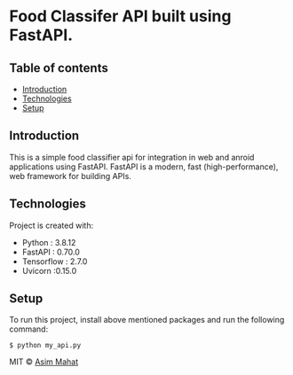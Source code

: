 # Food Classifer API built using FastAPI.

## Table of contents
* [Introduction](#introduction)
* [Technologies](#technologies)
* [Setup](#setup)

## Introduction
This is a simple food classifier api for integration in web and anroid applications using FastAPI. FastAPI is a modern, fast (high-performance), web framework for building APIs.
	
## Technologies
Project is created with:
* Python : 3.8.12
* FastAPI : 0.70.0
* Tensorflow : 2.7.0
* Uvicorn :0.15.0
	
## Setup
To run this project, install above mentioned packages and run the following command:
```
$ python my_api.py 
```

MIT © [Asim Mahat]()
